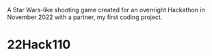 A Star Wars-like shooting game created for an overnight Hackathon in November 2022 with a partner, my first coding project.
# 22Hack110
